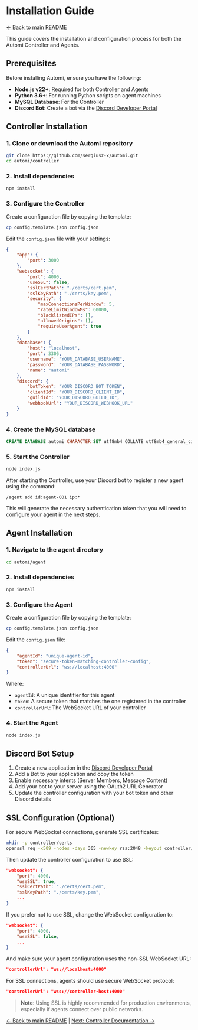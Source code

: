 # Installation Guide

[← Back to main README](../README.md#-documentation)

This guide covers the installation and configuration process for both the Automi Controller and Agents.

## Prerequisites

Before installing Automi, ensure you have the following:

- **Node.js v22+**: Required for both Controller and Agents
- **Python 3.6+**: For running Python scripts on agent machines
- **MySQL Database**: For the Controller
- **Discord Bot**: Create a bot via the [Discord Developer Portal](https://discord.com/developers/applications)

## Controller Installation

### 1. Clone or download the Automi repository

```bash
git clone https://github.com/sergiusz-x/automi.git
cd automi/controller
```

### 2. Install dependencies

```bash
npm install
```

### 3. Configure the Controller

Create a configuration file by copying the template:

```bash
cp config.template.json config.json
```

Edit the `config.json` file with your settings:

```json
{
    "app": {
        "port": 3000
    },
    "websocket": {
        "port": 4000,
        "useSSL": false,
        "sslCertPath": "./certs/cert.pem",
        "sslKeyPath": "./certs/key.pem",
        "security": {
            "maxConnectionsPerWindow": 5,
            "rateLimitWindowMs": 60000,
            "blacklistedIPs": [],
            "allowedOrigins": [],
            "requireUserAgent": true
        }
    },
    "database": {
        "host": "localhost",
        "port": 3306,
        "username": "YOUR_DATABASE_USERNAME",
        "password": "YOUR_DATABASE_PASSWORD",
        "name": "automi"
    },
    "discord": {
        "botToken": "YOUR_DISCORD_BOT_TOKEN",
        "clientId": "YOUR_DISCORD_CLIENT_ID",
        "guildId": "YOUR_DISCORD_GUILD_ID",
        "webhookUrl": "YOUR_DISCORD_WEBHOOK_URL"
    }
}
```

### 4. Create the MySQL database

```sql
CREATE DATABASE automi CHARACTER SET utf8mb4 COLLATE utf8mb4_general_ci;
```

### 5. Start the Controller

```bash
node index.js
```

After starting the Controller, use your Discord bot to register a new agent using the command:

```
/agent add id:agent-001 ip:*
```

This will generate the necessary authentication token that you will need to configure your agent in the next steps.

## Agent Installation

### 1. Navigate to the agent directory

```bash
cd automi/agent
```

### 2. Install dependencies

```bash
npm install
```

### 3. Configure the Agent

Create a configuration file by copying the template:

```bash
cp config.template.json config.json
```

Edit the `config.json` file:

```json
{
    "agentId": "unique-agent-id",
    "token": "secure-token-matching-controller-config",
    "controllerUrl": "ws://localhost:4000"
}
```

Where:
- `agentId`: A unique identifier for this agent
- `token`: A secure token that matches the one registered in the controller
- `controllerUrl`: The WebSocket URL of your controller

### 4. Start the Agent

```bash
node index.js
```

## Discord Bot Setup

1. Create a new application in the [Discord Developer Portal](https://discord.com/developers/applications)
2. Add a Bot to your application and copy the token
3. Enable necessary intents (Server Members, Message Content)
4. Add your bot to your server using the OAuth2 URL Generator
5. Update the controller configuration with your bot token and other Discord details

## SSL Configuration (Optional)

For secure WebSocket connections, generate SSL certificates:

```bash
mkdir -p controller/certs
openssl req -x509 -nodes -days 365 -newkey rsa:2048 -keyout controller/certs/key.pem -out controller/certs/cert.pem
```

Then update the controller configuration to use SSL:

```json
"websocket": {
    "port": 4000,
    "useSSL": true,
    "sslCertPath": "./certs/cert.pem",
    "sslKeyPath": "./certs/key.pem",
    ...
}
```

If you prefer not to use SSL, change the WebSocket configuration to:

```json
"websocket": {
    "port": 4000,
    "useSSL": false,
    ...
}
```

And make sure your agent configuration uses the non-SSL WebSocket URL:

```json
"controllerUrl": "ws://localhost:4000"
```

For SSL connections, agents should use secure WebSocket protocol:

```json
"controllerUrl": "wss://controller-host:4000"
```

> **Note**: Using SSL is highly recommended for production environments, especially if agents connect over public networks.

[← Back to main README](../README.md#-documentation) | [Next: Controller Documentation →](CONTROLLER.md)